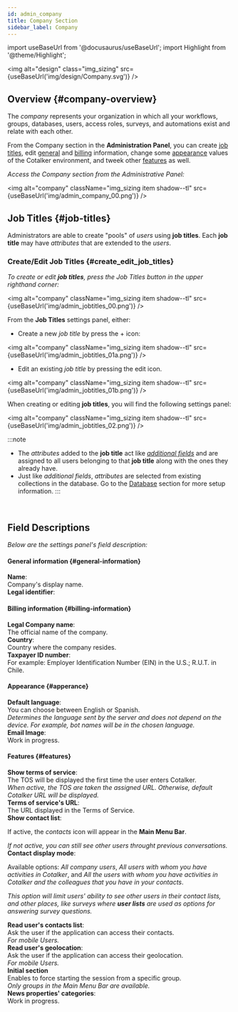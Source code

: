 ```yaml
---
id: admin_company
title: Company Section
sidebar_label: Company
---
```

import useBaseUrl from '@docusaurus/useBaseUrl'; 
import Highlight from '@theme/Highlight';

<img alt="design" class="img_sizing" src={useBaseUrl('img/design/Company.svg')} />

## Overview {#company-overview}
The _company_ represents your organization in which all your workflows, groups, databases, users, access roles, surveys, and automations exist and relate with each other. 

From the <span className="badge badge--primary">Company</span> section in the **Administration Panel**, you can create [job titles](#job-titles), edit [general](#general-information) and [billing](#billing-information) information, change some [appearance](#apperance) values of the Cotalker environment, and tweek other [features](#features) as well.


_Access the Company section from the Administrative Panel:_

<img alt="company" className="img_sizing item shadow--tl" src={useBaseUrl('img/admin_company_00.png')} />
<br/>


<!-- Waiting for PROD image -->
<!-- <img alt="settings panel" className="img_sizing_narrow item shadow--tl" src={useBaseUrl('img/admin_company_01.png')} />
<br/> -->

## Job Titles {#job-titles}
Administrators are able to create "pools" of _users_ using **job titles**. Each **job title** may have _attributes_ that are extended to the _users_.

<div className="alert alert--secondary">

### Create/Edit Job Titles {#create_edit_job_titles}

_To create or edit **job titles**, press the <span className="badge badge--primary">Job Titles</span> button in the upper righthand corner:_

<img alt="company" className="img_sizing item shadow--tl" src={useBaseUrl('img/admin_jobtitles_00.png')} />
<br/>

From the **Job Titles** settings panel, either: 

- Create a new _job title_ by press the <span className="badge badge--primary">+</span> icon:

<img alt="company" className="img_sizing item shadow--tl" src={useBaseUrl('img/admin_jobtitles_01a.png')} />
<br/>

- Edit an existing _job title_ by pressing the edit icon.

<img alt="company" className="img_sizing item shadow--tl" src={useBaseUrl('img/admin_jobtitles_01b.png')} />
<br/>

When creating or editing **job titles**, you will find the following settings panel:

<img alt="company" className="img_sizing item shadow--tl" src={useBaseUrl('img/admin_jobtitles_02.png')} />
<br/>

:::note
- The _attributes_ added to the **job title** act like [_additional fields_](/docs/documentation/admin/users#additional-fields) and are assigned to all users belonging to that **job title** along with the ones they already have.
- Just like _additional fields_, _attributes_ are selected from existing collections in the database. Go to the [Database](/docs/documentation/admin/admin_properties#creating-an-additional-fields-collection) section for more setup information.
:::

</div>
<br/>

## Field Descriptions
_Below are the settings panel's field description:_

<div className="container box">

<div className="row table-row-title">
<div className="col col--12"><b>

#### General information {#general-information}

</b></div>
</div>
<div className="row table-row-1">
<div className="col col--3"><b>Name</b>:</div>
<div className="col col--5">Company's display name.</div>
<div className="col col--4"><em></em></div>
</div>

<div className="row table-row-2">
<div className="col col--3"><b>Legal identifier</b>:</div>
<div className="col col--5"></div>
<div className="col col--4"><em></em></div>
</div>

<div className="row table-row-title">
<div className="col col--12"><b>

#### Billing information {#billing-information}

</b></div>
</div>
<div className="row table-row-1">
<div className="col col--3"><b>Legal Company name</b>:</div>
<div className="col col--5">The official name of the company.</div>
<div className="col col--4"><em></em></div>
</div>

<div className="row table-row-2">
<div className="col col--3"><b>Country</b>:</div>
<div className="col col--5">Country where the company resides.</div>
<div className="col col--4"><em></em></div>
</div>

<div className="row table-row-1">
<div className="col col--3"><b>Taxpayer ID number</b>:</div>
<div className="col col--5">For example: Employer Identification Number (EIN) in the U.S.; R.U.T. in Chile.</div>
<div className="col col--4"><em></em></div>
</div>

<div className="row table-row-title">
<div className="col col--12"><b>

#### Appearance {#apperance}

</b></div>
</div>
<div className="row table-row-2">
<div className="col col--3"><b>Default language</b>:</div>
<div className="col col--5">You can choose between English or Spanish.</div>
<div className="col col--4"><em>Determines the language sent by the server and does not depend on the device. For example, bot names will be in the chosen language.</em></div>
</div>

<div className="row table-row-1">
<div className="col col--3"><b>Email Image</b>:</div>
<div className="col col--5">Work in progress.</div>
<div className="col col--4"><em></em></div>
</div>

<div className="row table-row-title">
<div className="col col--12"><b>

#### Features {#features}

</b></div>
</div>

<div className="row table-row-2">
<div className="col col--3"><b>Show terms of service</b>:</div>
<div className="col col--5">The TOS will be displayed the first time the user enters Cotalker.</div>
<div className="col col--4"><em>When active, the TOS are taken the assigned URL. Otherwise, default Cotalker URL will be displayed.</em></div>
</div>

<div className="row table-row-1">
<div className="col col--3"><b>Terms of service's URL</b>:</div>
<div className="col col--5">The URL displayed in the Terms of Service.</div>
<div className="col col--4"><em></em></div>
</div>

<div className="row table-row-2">
<div className="col col--3"><b>Show contact list</b>:</div>
<div className="col col--5">

If active, the _contacts_ icon will appear in the **Main Menu Bar**.

</div>
<div className="col col--4"><em>If not active, you can still see other users throught previous conversations.</em></div>
</div>

<div className="row table-row-1">
<div className="col col--3"><b>Contact display mode</b>:</div>
<div className="col col--5">

Available options: _All company users_, _All users with whom you have activities in Cotalker_, and _All the users with whom you have activities in Cotalker and the colleagues that you have in your contacts_.

</div>
<div className="col col--4"><em>

This option will limit users' ability to see other users in their contact lists, and other places, like surveys where **user lists** are used as options for answering survey questions.

</em></div>
</div>

<div className="row table-row-2">
<div className="col col--3"><b>Read user's contacts list</b>:</div>
<div className="col col--5">Ask the user if the application can access their contacts.</div>
<div className="col col--4"><em>For mobile Users.</em></div>
</div>

<div className="row table-row-1">
<div className="col col--3"><b>Read user's geolocation</b>:</div>
<div className="col col--5">Ask the user if the application can access their geolocation.</div>
<div className="col col--4"><em>For mobile Users.</em></div>
</div>

<div className="row table-row-2">
<div className="col col--3"><b>Initial section</b></div>
<div className="col col--5">Enables to force starting the session from a specific group.</div>
<div className="col col--4"><em>Only groups in the Main Menu Bar are available.</em></div>
</div>

<div className="row table-row-1">
<div className="col col--3"><b>News properties' categories</b>:</div>
<div className="col col--5">Work in progress.</div>
<div className="col col--4"><em></em></div>
</div>

</div>